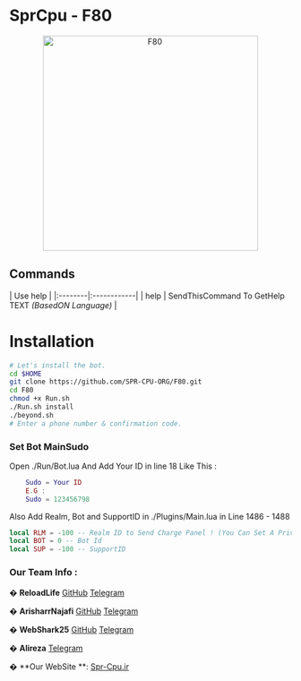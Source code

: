 # SprCpu - F80 
<p align="center"><img src="" width="384" alt="F80" title="F80">

## Commands

| Use help |
|:--------|:------------|
| help | SendThisCommand To GetHelp TEXT *(BasedON Language)* |

# Installation

```sh
# Let's install the bot.
cd $HOME
git clone https://github.com/SPR-CPU-ORG/F80.git
cd F80
chmod +x Run.sh
./Run.sh install
./beyond.sh 
# Enter a phone number & confirmation code.
```


### Set Bot **MainSudo**

Open ./Run/Bot.lua And Add Your ID in line 18 Like This :
```lua
    Sudo = Your ID
    E.G :
    Sudo = 123456798
```
Also Add Realm, Bot and SupportID in ./Plugins/Main.lua in Line 1486 - 1488
```lua
local RLM = -100 -- Realm ID to Send Charge Panel ! (You Can Set A Privet)
local BOT = 0 -- Bot Id
local SUP = -100 -- SupportID
```


### Our Team Info : 

  � **ReloadLife** [GitHub](github.com/Reload-Life) [Telegram](https://T.me/Reload_Life) 
  
  � **ArisharrNajafi** [GitHub](github.com/Arisharr) [Telegram](https://T.me/Arisharr) 
  
  � **WebShark25** [GitHub](github.com/WebShark025) [Telegram](https://T.me/WebShark25) 
  
  � **Alireza** [Telegram](https://T.me/DonRabbit)
  
  � **Our WebSite **: [Spr-Cpu.ir](http://Spr-Cpu.ir)
  
